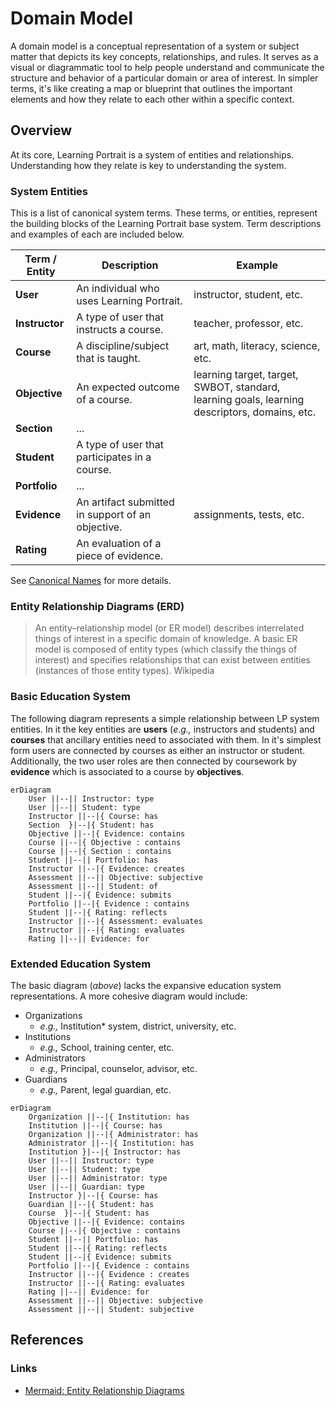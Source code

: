 # Domain Model

A domain model is a conceptual representation of a system or subject matter that depicts its key concepts, relationships, and rules. It serves as a visual or diagrammatic tool to help people understand and communicate the structure and behavior of a particular domain or area of interest. In simpler terms, it's like creating a map or blueprint that outlines the important elements and how they relate to each other within a specific context.

## Overview

At its core, Learning Portrait is a system of entities and relationships. Understanding how they relate is key to understanding the system.

### System Entities

This is a list of canonical system terms. These terms, or entities, represent the building blocks of the Learning Portrait base system. Term descriptions and examples of each are included below.

| Term / Entity  | Description                                       | Example                                                                                       |
| -------------- | ------------------------------------------------- | --------------------------------------------------------------------------------------------- |
| **User**       | An individual who uses Learning Portrait.         | instructor, student, etc.                                                                     |
| **Instructor** | A type of user that instructs a course.           | teacher, professor, etc.                                                                      |
| **Course**     | A discipline/subject that is taught.              | art, math, literacy, science, etc.                                                            |
| **Objective**  | An expected outcome of a course.                  | learning target, target, SWBOT, standard, learning goals, learning descriptors, domains, etc. |
| **Section**    | ...                                               |
| **Student**    | A type of user that participates in a course.     |
| **Portfolio**  | ...                                               |
| **Evidence**   | An artifact submitted in support of an objective. | assignments, tests, etc.                                                                      |
| **Rating**     | An evaluation of a piece of evidence.             |

See [Canonical Names](https://docs.google.com/document/d/1mvypDW1ZFg4vDAbsu4TGTkHxP9fMyJ1OTCzU8DnU_ys/edit?usp=sharing) for more details.

### Entity Relationship Diagrams (ERD)

> An entity–relationship model (or ER model) describes interrelated things of interest in a specific domain of knowledge. A basic ER model is composed of entity types (which classify the things of interest) and specifies relationships that can exist between entities (instances of those entity types). Wikipedia

### Basic Education System

The following diagram represents a simple relationship between LP system entities. In it the key entities are **users** (_e.g.,_ instructors and students) and **courses** that ancillary entities need to associated with them. In it's simplest form users are connected by courses as either an instructor or student. Additionally, the two user roles are then connected by coursework by **evidence** which is associated to a course by **objectives**.

```mermaid
erDiagram
    User ||--|| Instructor: type
    User ||--|| Student: type
    Instructor ||--|{ Course: has
    Section  }|--|{ Student: has
    Objective ||--|{ Evidence: contains
    Course ||--|{ Objective : contains
    Course ||--|{ Section : contains
    Student ||--|| Portfolio: has
    Instructor ||--|{ Evidence: creates
    Assessment ||--|| Objective: subjective
    Assessment ||--|| Student: of
    Student ||--|{ Evidence: submits
    Portfolio ||--|{ Evidence : contains
    Student ||--|{ Rating: reflects
    Instructor ||--|{ Assessment: evaluates
    Instructor ||--|{ Rating: evaluates
    Rating ||--|| Evidence: for
```

### Extended Education System

The basic diagram (_above_) lacks the expansive education system representations. A more cohesive diagram would include:

-   Organizations
    -   _e.g.,_ Institution\* system, district, university, etc.
-   Institutions
    -   _e.g.,_ School, training center, etc.
-   Administrators
    -   _e.g.,_ Principal, counselor, advisor, etc.
-   Guardians
    -   _e.g.,_ Parent, legal guardian, etc.

```mermaid
erDiagram
    Organization ||--|{ Institution: has
    Institution ||--|{ Course: has
    Organization ||--|{ Administrator: has
    Administrator ||--|{ Institution: has
    Institution }|--|{ Instructor: has
    User ||--|| Instructor: type
    User ||--|| Student: type
    User ||--|| Administrator: type
    User ||--|| Guardian: type
    Instructor }|--|{ Course: has
    Guardian ||--|{ Student: has
    Course  }|--|{ Student: has
    Objective ||--|{ Evidence: contains
    Course ||--|{ Objective : contains
    Student ||--|| Portfolio: has
    Student ||--|{ Rating: reflects
    Student ||--|{ Evidence: submits
    Portfolio ||--|{ Evidence : contains
    Instructor ||--|{ Evidence : creates
    Instructor ||--|{ Rating: evaluates
    Rating ||--|| Evidence: for
    Assessment ||--|| Objective: subjective
    Assessment ||--|| Student: subjective
```

## References

### Links

-   [Mermaid: Entity Relationship Diagrams](https://mermaid.js.org/syntax/entityRelationshipDiagram.html)
